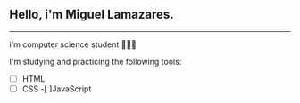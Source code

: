 ## Hello, i'm Miguel Lamazares.
---
i'm computer science student 🧑🏻‍💻

I'm studying and practicing the following tools:
-[ ] HTML
-[ ] CSS
-[ ]JavaScript
